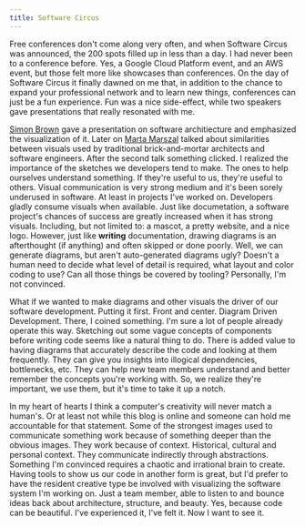 ```yaml
---
title: Software Circus
---
```



Free conferences don't come along very often, and when Software Circus was announced, the 200 spots filled up in less than a day. I had never been to a conference before. Yes, a Google Cloud Platform event, and an AWS event, but those felt more like showcases than conferences. On the day of Software Circus it finally dawned on me that, in addition to the chance to expand your professional network and to learn new things, conferences can just be a fun experience. Fun was a nice side-effect, while two speakers gave presentations that really resonated with me.

[Simon Brown](https://twitter.com/simonbrown) gave a presentation on software architiecture and emphasized the visualization of it. Later on [Marta Marszal](https://twitter.com/rmbrtoplay) talked about similarities between visuals used by traditional brick-and-mortar architects and software engineers. After the second talk something clicked. I realized the importance of the sketches we developers tend to make. The ones to help ourselves understand something. If they're useful to us, they're useful to others. Visual communication is very strong medium and it's been sorely underused in software. At least in projects I've worked on. Developers gladly consume visuals when available. Just like documetation, a software project's chances of success are greatly increased when it has strong visuals. Including, but not limited to: a mascot, a pretty website, and a nice logo. However, just like __writing__ documentation, drawing diagrams is an afterthought (if anything) and often skipped or done poorly. Well, we can generate diagrams, but aren't auto-generated diagrams ugly? Doesn't a human need to decide what level of detail is required, what layout and color coding to use? Can all those things be covered by tooling? Personally, I'm not convinced.

What if we wanted to make diagrams and other visuals the driver of our software development. Putting it first. Front and center. Diagram Driven Development. There, I coined something. I'm sure a lot of people already operate this way. Sketching out some vague concepts of components before writing code seems like a natural thing to do. There is added value to having diagrams that accurately describe the code and looking at them frequently. They can give you insights into illogical dependencies, bottlenecks, etc. They can help new team members understand and better remember the concepts you're working with. So, we realize they're important, we use them, but it's time to take it up a notch.

In my heart of hearts I think a computer's creativity will never match a human's. Or at least not while this blog is online and someone can hold me accountable for that statement. Some of the strongest images used to communicate something  work because of something deeper than the obvious images. They work because of context. Historical, cultural and personal context. They communicate indirectly through abstractions. Something I'm convinced requires a chaotic and irrational brain to create. Having tools to show us our code in another form is great, but I'd prefer to have the resident creative type be involved with visualizing the software system I'm working on. Just a team member, able to listen to and bounce ideas back about architecture, structure, and beauty. Yes, because code can be beautiful. I've experienced it, I've felt it. Now I want to see it.
